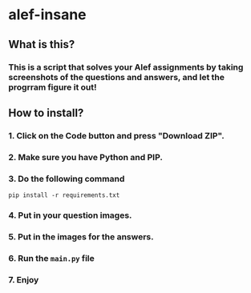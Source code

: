 # alef-insane

## What is this?
### This is a script that solves your Alef assignments by taking screenshots of the questions and answers, and let the progrram figure it out!


## How to install?
### 1. Click on the Code button and press "Download ZIP".
### 2. Make sure you have Python and PIP.
### 3. Do the following command
```
pip install -r requirements.txt
```
### 4. Put in your question images.
### 5. Put in the images for the answers.
### 6. Run the `main.py` file
### 7. Enjoy
